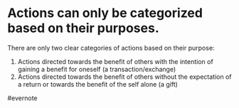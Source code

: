 # Actions can only be categorized based on their purposes.

There are only two clear categories of actions based on their purpose:

1. Actions directed towards the benefit of others with the intention of gaining a benefit for oneself (a transaction/exchange)
2. Actions directed towards the benefit of others without the expectation of a return or towards the benefit of the self alone (a gift)

\#evernote

